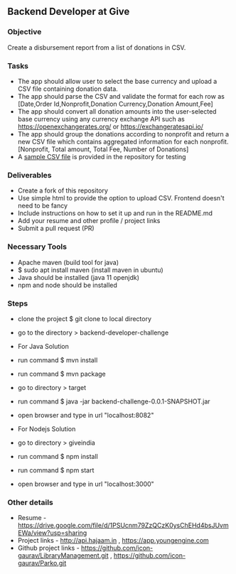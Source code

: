 ## Backend Developer at Give

### Objective
Create a disbursement report from a list of donations in CSV.

### Tasks
- The app should allow user to select the base currency and upload a CSV file containing donation data.
- The app should parse the CSV and validate the format for each row as [Date,Order Id,Nonprofit,Donation Currency,Donation Amount,Fee]
- The app should convert all donation amounts into the user-selected base currency using any currency exchange API such as https://openexchangerates.org/ or https://exchangeratesapi.io/
- The app should group the donations according to nonprofit and return a new CSV file which contains aggregated information for each nonprofit. [Nonprofit, Total amount, Total Fee, Number of Donations]
- A [sample CSV file](sample.csv) is provided in the repository for testing

### Deliverables
- Create a fork of this repository
- Use simple html to provide the option to upload CSV. Frontend doesn't need to be fancy
- Include instructions on how to set it up and run in the README.md
- Add your resume and other profile / project links
- Submit a pull request (PR)


### Necessary Tools 
- Apache maven (build tool for java)
- $ sudo apt install maven (install maven in ubuntu)
- Java should be installed (java 11 openjdk)
- npm and node should be installed


### Steps
- clone the project $ git clone <directory-url> to local directory
- go to the directory > backend-developer-challenge

- For Java Solution
- run command $ mvn install
- run command $ mvn package
- go to directory > target
- run command $ java -jar backend-challenge-0.0.1-SNAPSHOT.jar
- open browser and type in url "localhost:8082"

- For Nodejs Solution
- go to directory > giveindia
- run command $ npm install
- run command $ npm start
- open browser and type in url "localhost:3000"

### Other details
- Resume - https://drive.google.com/file/d/1PSUcnm79ZzQCzK0ysChEHd4bsJUvmEWa/view?usp=sharing
- Project links - http://api.hajaam.in ,
 https://app.youngengine.com
- Github project links - https://github.com/icon-gaurav/LibraryManagement.git , https://github.com/icon-gaurav/Parko.git